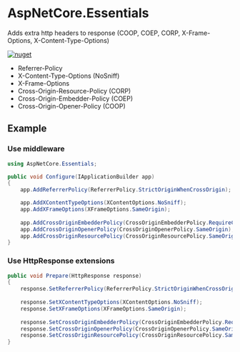 # AspNetCore.Essentials
Adds extra http headers to response (COOP, COEP, CORP, X-Frame-Options, X-Content-Type-Options)

[![nuget](https://img.shields.io/nuget/v/AspNetCore.Essentials.svg)](https://www.nuget.org/packages/AspNetCore.Essentials)

- Referrer-Policy
- X-Content-Type-Options (NoSniff)
- X-Frame-Options
- Cross-Origin-Resource-Policy (CORP)
- Cross-Origin-Embedder-Policy (COEP)
- Cross-Origin-Opener-Policy (COOP)

## Example ##

### Use middleware ###

```csharp
using AspNetCore.Essentials;

public void Configure(IApplicationBuilder app)
{
    app.AddReferrerPolicy(ReferrerPolicy.StrictOriginWhenCrossOrigin);

    app.AddXContentTypeOptions(XContentOptions.NoSniff);
    app.AddXFrameOptions(XFrameOptions.SameOrigin);
    
    app.AddCrossOriginEmbedderPolicy(CrossOriginEmbedderPolicy.RequireCorp);
    app.AddCrossOriginOpenerPolicy(CrossOriginOpenerPolicy.SameOrigin);
    app.AddCrossOriginResourcePolicy(CrossOriginResourcePolicy.SameOrigin);
}
```

### Use HttpResponse extensions ###

```csharp
public void Prepare(HttpResponse response)
{
    response.SetReferrerPolicy(ReferrerPolicy.StrictOriginWhenCrossOrigin);
    
    response.SetXContentTypeOptions(XContentOptions.NoSniff);
    response.SetXFrameOptions(XFrameOptions.SameOrigin);
    
    response.SetCrossOriginEmbedderPolicy(CrossOriginEmbedderPolicy.RequireCorp);
    response.SetCrossOriginOpenerPolicy(CrossOriginOpenerPolicy.SameOrigin);
    response.SetCrossOriginResourcePolicy(CrossOriginResourcePolicy.SameOrigin);
}
```
